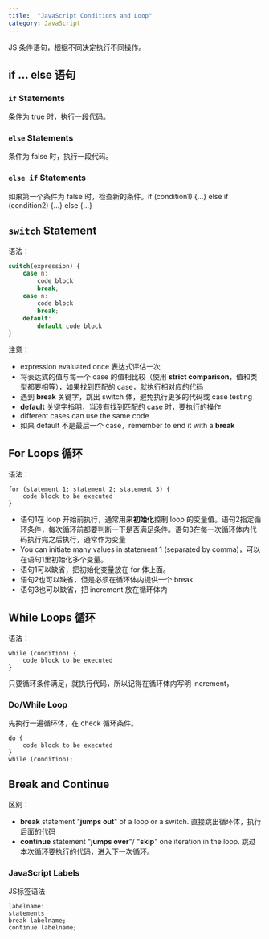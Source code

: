```yaml
---
title:  "JavaScript Conditions and Loop"
category: JavaScript
---
```

JS 条件语句，根据不同决定执行不同操作。

## if ... else 语句

### `if` Statements

条件为 true 时，执行一段代码。

### `else` Statements

条件为 false 时，执行一段代码。

### `else if` Statements

如果第一个条件为 false 时，检查新的条件。if (condition1) {...} else if (condition2) {...} else {...}

<!--more-->

## `switch` Statement

语法：

```js
switch(expression) {
    case n:
        code block
        break;
    case n:
        code block
        break;
    default:
        default code block
}
```

注意：

+ expression evaluated once 表达式评估一次
+ 将表达式的值与每一个 case 的值相比较（使用 **strict comparison**，值和类型都要相等），如果找到匹配的 case，就执行相对应的代码
+ 遇到 **break** 关键字，跳出 switch 体，避免执行更多的代码或 case testing
+ **default** 关键字指明，当没有找到匹配的 case 时，要执行的操作
+ different cases can use the same code
+ 如果 default 不是最后一个 case，remember to end it with a **break**

## For Loops 循环

语法：

    for (statement 1; statement 2; statement 3) {
        code block to be executed
    }

+ 语句1在 loop 开始前执行，通常用来**初始化**控制 loop 的变量值。语句2指定循环条件，每次循环前都要判断一下是否满足条件。语句3在每一次循环体内代码执行完之后执行，通常作为变量
+ You can initiate many values in statement 1 (separated by comma)，可以在语句1里初始化多个变量。
+ 语句1可以缺省，把初始化变量放在 for 体上面。
+ 语句2也可以缺省，但是必须在循环体内提供一个 break
+ 语句3也可以缺省，把 increment 放在循环体内

## While Loops 循环

语法：

    while (condition) {
        code block to be executed
    }

只要循环条件满足，就执行代码，所以记得在循环体内写明 increment，

### Do/While Loop

先执行一遍循环体，在 check 循环条件。

    do {
        code block to be executed
    }
    while (condition);

## Break and Continue

区别：

+ **break** statement "**jumps out**" of a loop or a switch. 直接跳出循环体，执行后面的代码
+ **continue** statement "**jumps over**"/ "**skip**" one iteration in the loop. 跳过本次循环要执行的代码，进入下一次循环。

### JavaScript Labels

JS标签语法

    labelname:
    statements
    break labelname; 
    continue labelname;
